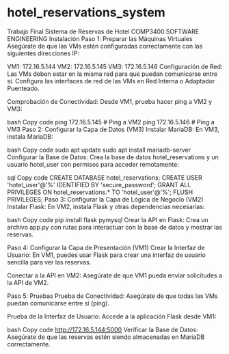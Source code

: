 # hotel_reservations_system
Trabajo Final Sistema de Reservas de Hotel COMP3400.SOFTWARE ENGINEERING
Instalación
Paso 1: Preparar las Máquinas Virtuales
Asegúrate de que las VMs estén configuradas correctamente con las siguientes direcciones IP:

VM1: 172.16.5.144
VM2: 172.16.5.145
VM3: 172.16.5.146
Configuración de Red: Las VMs deben estar en la misma red para que puedan comunicarse entre sí. Configura las interfaces de red de las VMs en Red Interna o Adaptador Puenteado.

Comprobación de Conectividad: Desde VM1, prueba hacer ping a VM2 y VM3:

bash
Copy code
ping 172.16.5.145  # Ping a VM2
ping 172.16.5.146  # Ping a VM3
Paso 2: Configurar la Capa de Datos (VM3)
Instalar MariaDB: En VM3, instala MariaDB:

bash
Copy code
sudo apt update
sudo apt install mariadb-server
Configurar la Base de Datos: Crea la base de datos hotel_reservations y un usuario hotel_user con permisos para acceder remotamente:

sql
Copy code
CREATE DATABASE hotel_reservations;
CREATE USER 'hotel_user'@'%' IDENTIFIED BY 'secure_password';
GRANT ALL PRIVILEGES ON hotel_reservations.* TO 'hotel_user'@'%';
FLUSH PRIVILEGES;
Paso 3: Configurar la Capa de Lógica de Negocio (VM2)
Instalar Flask: En VM2, instala Flask y otras dependencias necesarias:

bash
Copy code
pip install flask pymysql
Crear la API en Flask: Crea un archivo app.py con rutas para interactuar con la base de datos y mostrar las reservas.

Paso 4: Configurar la Capa de Presentación (VM1)
Crear la Interfaz de Usuario: En VM1, puedes usar Flask para crear una interfaz de usuario sencilla para ver las reservas.

Conectar a la API en VM2: Asegúrate de que VM1 pueda enviar solicitudes a la API de VM2.

Paso 5: Pruebas
Prueba de Conectividad: Asegúrate de que todas las VMs puedan comunicarse entre sí (ping).

Prueba de la Interfaz de Usuario: Accede a la aplicación Flask desde VM1:

bash
Copy code
http://172.16.5.144:5000
Verificar la Base de Datos: Asegúrate de que las reservas estén siendo almacenadas en MariaDB correctamente.
